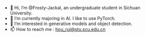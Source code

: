 - 👋 Hi, I’m @Frosty-Jackal, an undergraduate student in Sichuan University.
- 🌱 I’m currently majoring in AI. I like to use PyTorch.
- 👀 I’m interested in generative models and object detection.
- 📫 How to reach me : hou_rui@stu.scu.edu.cn
